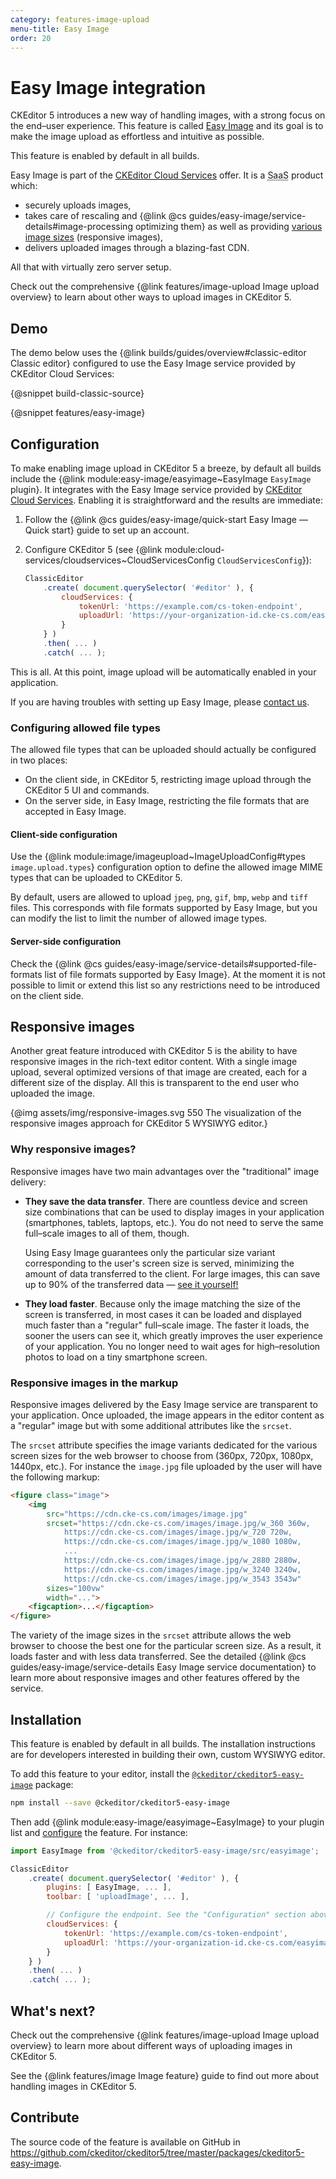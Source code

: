 ```yaml
---
category: features-image-upload
menu-title: Easy Image
order: 20
---
```


# Easy Image integration

CKEditor 5 introduces a new way of handling images, with a strong focus on the end–user experience. This feature is called [Easy Image](https://ckeditor.com/ckeditor-cloud-services/easy-image/) and its goal is to make the image upload as effortless and intuitive as possible.

<info-box info>
	This feature is enabled by default in all builds.
</info-box>

Easy Image is part of the [CKEditor Cloud Services](https://ckeditor.com/ckeditor-cloud-services/) offer. It is a <abbr title="Software as a service">SaaS</abbr> product which:

* securely uploads images,
* takes care of rescaling and {@link @cs guides/easy-image/service-details#image-processing optimizing them} as well as providing [various image sizes](#responsive-images) (responsive images),
* delivers uploaded images through a blazing-fast CDN.

All that with virtually zero server setup.

<info-box>
	Check out the comprehensive {@link features/image-upload Image upload overview} to learn about other ways to upload images in CKEditor 5.
</info-box>

## Demo

The demo below uses the {@link builds/guides/overview#classic-editor Classic editor} configured to use the Easy Image service provided by CKEditor Cloud Services:

{@snippet build-classic-source}

{@snippet features/easy-image}

## Configuration

To make enabling image upload in CKEditor 5 a breeze, by default all builds include the {@link module:easy-image/easyimage~EasyImage `EasyImage` plugin}. It integrates with the Easy Image service provided by [CKEditor Cloud Services](https://ckeditor.com/ckeditor-cloud-services/). Enabling it is straightforward and the results are immediate:

1. Follow the {@link @cs guides/easy-image/quick-start Easy Image &mdash; Quick start} guide to set up an account.
2. Configure CKEditor 5 (see {@link module:cloud-services/cloudservices~CloudServicesConfig `CloudServicesConfig`}):

	```js
	ClassicEditor
		.create( document.querySelector( '#editor' ), {
			cloudServices: {
				tokenUrl: 'https://example.com/cs-token-endpoint',
				uploadUrl: 'https://your-organization-id.cke-cs.com/easyimage/upload/'
			}
		} )
		.then( ... )
		.catch( ... );
	```

This is all. At this point, image upload will be automatically enabled in your application.

If you are having troubles with setting up Easy Image, please [contact us](https://ckeditor.com/contact/).

### Configuring allowed file types

The allowed file types that can be uploaded should actually be configured in two places:

* On the client side, in CKEditor 5, restricting image upload through the CKEditor 5 UI and commands.
* On the server side, in Easy Image, restricting the file formats that are accepted in Easy Image.

#### Client-side configuration

Use the {@link module:image/imageupload~ImageUploadConfig#types `image.upload.types`} configuration option to define the allowed image MIME types that can be uploaded to CKEditor 5.

By default, users are allowed to upload `jpeg`, `png`, `gif`, `bmp`, `webp` and `tiff` files. This corresponds with file formats supported by Easy Image, but you can modify the list to limit the number of allowed image types.

#### Server-side configuration

Check the {@link @cs guides/easy-image/service-details#supported-file-formats list of file formats supported by Easy Image}. At the moment it is not possible to limit or extend this list so any restrictions need to be introduced on the client side.

## Responsive images

Another great feature introduced with CKEditor 5 is the ability to have responsive images in the rich-text editor content. With a single image upload, several optimized versions of that image are created, each for a different size of the display. All this is transparent to the end user who uploaded the image.

{@img assets/img/responsive-images.svg 550 The visualization of the responsive images approach for CKEditor 5 WYSIWYG editor.}

### Why responsive images?

Responsive images have two main advantages over the "traditional" image delivery:

* **They save the data transfer**. There are countless device and screen size combinations that can be used to display images in your application (smartphones, tablets, laptops, etc.). You do not need to serve the same full–scale images to all of them, though.

	Using Easy Image guarantees only the particular size variant corresponding to the user's screen size is served, minimizing the amount of data transferred to the client. For large images, this can save up to 90% of the transferred data &mdash; [see it yourself!](https://ckeditor.com/ckeditor-cloud-services/easy-image/)
* **They load faster**. Because only the image matching the size of the screen is transferred, in most cases it can be loaded and displayed much faster than a "regular" full–scale image. The faster it loads, the sooner the users can see it, which greatly improves the user experience of your application. You no longer need to wait ages for high–resolution photos to load on a tiny smartphone screen.

### Responsive images in the markup

Responsive images delivered by the Easy Image service are transparent to your application. Once uploaded, the image appears in the editor content as a "regular" image but with some additional attributes like the `srcset`.

The `srcset` attribute specifies the image variants dedicated for the various screen sizes for the web browser to choose from (360px, 720px, 1080px, 1440px, etc.). For instance the `image.jpg` file  uploaded by the user will have the following markup:

```html
<figure class="image">
	<img
		src="https://cdn.cke-cs.com/images/image.jpg"
		srcset="https://cdn.cke-cs.com/images/image.jpg/w_360 360w,
			https://cdn.cke-cs.com/images/image.jpg/w_720 720w,
			https://cdn.cke-cs.com/images/image.jpg/w_1080 1080w,
			...
			https://cdn.cke-cs.com/images/image.jpg/w_2880 2880w,
			https://cdn.cke-cs.com/images/image.jpg/w_3240 3240w,
			https://cdn.cke-cs.com/images/image.jpg/w_3543 3543w"
		sizes="100vw"
		width="...">
	<figcaption>...</figcaption>
</figure>
```

The variety of the image sizes in the `srcset` attribute allows the web browser to choose the best one for the particular screen size. As a result, it loads faster and with less data transferred. See the detailed {@link @cs guides/easy-image/service-details Easy Image service documentation} to learn more about responsive images and other features offered by the service.

## Installation

<info-box info>
	This feature is enabled by default in all builds. The installation instructions are for developers interested in building their own, custom WYSIWYG editor.
</info-box>

To add this feature to your editor, install the [`@ckeditor/ckeditor5-easy-image`](https://www.npmjs.com/package/@ckeditor/ckeditor5-easy-image) package:

```bash
npm install --save @ckeditor/ckeditor5-easy-image
```

Then add {@link module:easy-image/easyimage~EasyImage} to your plugin list and [configure](#configuration) the feature. For instance:

```js
import EasyImage from '@ckeditor/ckeditor5-easy-image/src/easyimage';

ClassicEditor
	.create( document.querySelector( '#editor' ), {
		plugins: [ EasyImage, ... ],
		toolbar: [ 'uploadImage', ... ],

		// Configure the endpoint. See the "Configuration" section above.
		cloudServices: {
			tokenUrl: 'https://example.com/cs-token-endpoint',
			uploadUrl: 'https://your-organization-id.cke-cs.com/easyimage/upload/'
		}
	} )
	.then( ... )
	.catch( ... );
```

## What's next?

Check out the comprehensive {@link features/image-upload Image upload overview} to learn more about different ways of uploading images in CKEditor 5.

See the {@link features/image Image feature} guide to find out more about handling images in CKEditor 5.

## Contribute

The source code of the feature is available on GitHub in https://github.com/ckeditor/ckeditor5/tree/master/packages/ckeditor5-easy-image.
